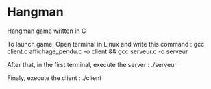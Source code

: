 # Hangman
Hangman game written in C

To launch game:
Open terminal in Linux and write this command :
gcc client.c affichage_pendu.c -o client && gcc serveur.c -o serveur

After that, in the first terminal, execute the server :
./serveur

Finaly, execute the client :
./client
